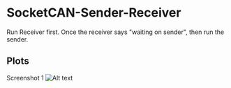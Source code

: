 # SocketCAN-Sender-Receiver

Run Receiver first. Once the receiver says "waiting on sender", then run the sender. 

## Plots

Screenshot 1
![Alt text](https://github.com/tbiggs29/NetworkSocketCAN/blob/main/Screenshots/SocketNetworkCAN1.png)
